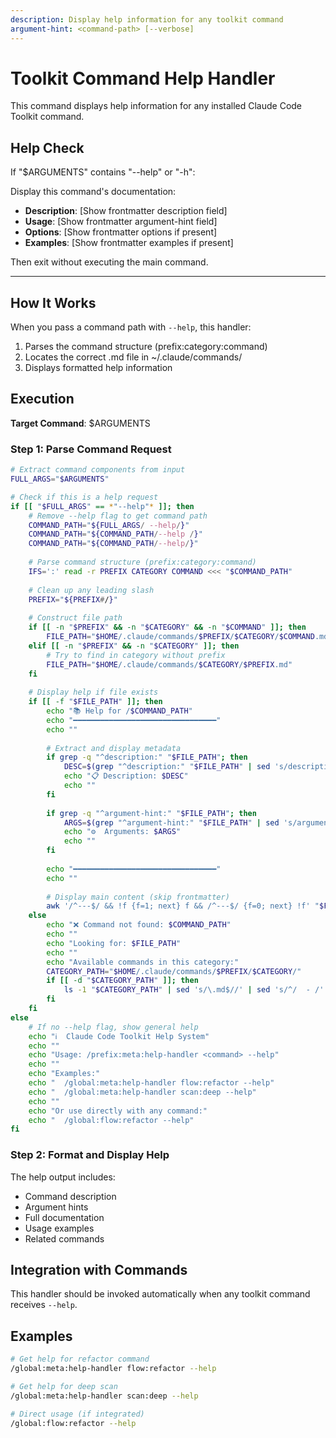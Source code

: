 ```yaml
---
description: Display help information for any toolkit command
argument-hint: <command-path> [--verbose]
---
```


# Toolkit Command Help Handler

This command displays help information for any installed Claude Code Toolkit command.

## Help Check

If "$ARGUMENTS" contains "--help" or "-h":

Display this command's documentation:

- **Description**: [Show frontmatter description field]
- **Usage**: [Show frontmatter argument-hint field]
- **Options**: [Show frontmatter options if present]
- **Examples**: [Show frontmatter examples if present]

Then exit without executing the main command.

---

## How It Works

When you pass a command path with `--help`, this handler:

1. Parses the command structure (prefix:category:command)
2. Locates the correct .md file in ~/.claude/commands/
3. Displays formatted help information

## Execution

**Target Command**: $ARGUMENTS

### Step 1: Parse Command Request

```bash
# Extract command components from input
FULL_ARGS="$ARGUMENTS"

# Check if this is a help request
if [[ "$FULL_ARGS" == *"--help"* ]]; then
    # Remove --help flag to get command path
    COMMAND_PATH="${FULL_ARGS/ --help/}"
    COMMAND_PATH="${COMMAND_PATH/--help /}"
    COMMAND_PATH="${COMMAND_PATH/--help/}"
    
    # Parse command structure (prefix:category:command)
    IFS=':' read -r PREFIX CATEGORY COMMAND <<< "$COMMAND_PATH"
    
    # Clean up any leading slash
    PREFIX="${PREFIX#/}"
    
    # Construct file path
    if [[ -n "$PREFIX" && -n "$CATEGORY" && -n "$COMMAND" ]]; then
        FILE_PATH="$HOME/.claude/commands/$PREFIX/$CATEGORY/$COMMAND.md"
    elif [[ -n "$PREFIX" && -n "$CATEGORY" ]]; then
        # Try to find in category without prefix
        FILE_PATH="$HOME/.claude/commands/$CATEGORY/$PREFIX.md"
    fi
    
    # Display help if file exists
    if [[ -f "$FILE_PATH" ]]; then
        echo "📚 Help for /$COMMAND_PATH"
        echo "━━━━━━━━━━━━━━━━━━━━━━━━━━━━━━━━"
        echo ""
        
        # Extract and display metadata
        if grep -q "^description:" "$FILE_PATH"; then
            DESC=$(grep "^description:" "$FILE_PATH" | sed 's/description: //')
            echo "📋 Description: $DESC"
            echo ""
        fi
        
        if grep -q "^argument-hint:" "$FILE_PATH"; then
            ARGS=$(grep "^argument-hint:" "$FILE_PATH" | sed 's/argument-hint: //')
            echo "⚙️  Arguments: $ARGS"
            echo ""
        fi
        
        echo "━━━━━━━━━━━━━━━━━━━━━━━━━━━━━━━━"
        echo ""
        
        # Display main content (skip frontmatter)
        awk '/^---$/ && !f {f=1; next} f && /^---$/ {f=0; next} !f' "$FILE_PATH"
    else
        echo "❌ Command not found: $COMMAND_PATH"
        echo ""
        echo "Looking for: $FILE_PATH"
        echo ""
        echo "Available commands in this category:"
        CATEGORY_PATH="$HOME/.claude/commands/$PREFIX/$CATEGORY/"
        if [[ -d "$CATEGORY_PATH" ]]; then
            ls -1 "$CATEGORY_PATH" | sed 's/\.md$//' | sed 's/^/  - /'
        fi
    fi
else
    # If no --help flag, show general help
    echo "ℹ️  Claude Code Toolkit Help System"
    echo ""
    echo "Usage: /prefix:meta:help-handler <command> --help"
    echo ""
    echo "Examples:"
    echo "  /global:meta:help-handler flow:refactor --help"
    echo "  /global:meta:help-handler scan:deep --help"
    echo ""
    echo "Or use directly with any command:"
    echo "  /global:flow:refactor --help"
fi
```

### Step 2: Format and Display Help

The help output includes:

- Command description
- Argument hints
- Full documentation
- Usage examples
- Related commands

## Integration with Commands

This handler should be invoked automatically when any toolkit command receives `--help`.

## Examples

```bash
# Get help for refactor command
/global:meta:help-handler flow:refactor --help

# Get help for deep scan
/global:meta:help-handler scan:deep --help

# Direct usage (if integrated)
/global:flow:refactor --help
```
